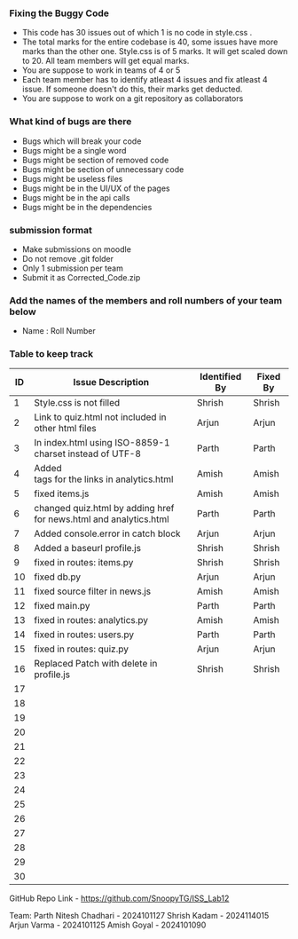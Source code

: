 ### Fixing the Buggy Code

- This code has 30 issues out of which 1 is no code in style.css . 
- The total marks for the entire codebase is 40, some issues have more marks than the other one. Style.css is of 5 marks. It will get scaled down to 20. All team members will get equal marks.
- You are suppose to work in teams of 4 or 5
- Each team member has to identify atleast 4 issues and fix atleast 4 issue. If someone doesn't do this, their marks get deducted.
- You are suppose to work on a git repository as collaborators

### What kind of bugs are there

- Bugs which will break your code
- Bugs might be a single word
- Bugs might be section of removed code
- Bugs might be section of unnecessary code
- Bugs might be useless files
- Bugs might be in the UI/UX of the pages
- Bugs might be in the api calls
- Bugs might be in the dependencies  

### submission format

- Make submissions on moodle
- Do not remove .git folder 
- Only 1 submission per team
- Submit it as Corrected_Code.zip

### Add the names of the members and roll numbers of your team below

- Name : Roll Number

### Table to keep track

| ID  | Issue Description                                                  | Identified By | Fixed By     |
|-----|--------------------------------------------------------------------|---------------|--------------|
| 1   |Style.css is not filled                                             |         Shrish|        Shrish|
| 2   |Link to quiz.html not included in other html files                  |          Arjun|         Arjun|
| 3   |In index.html using ISO-8859-1 charset instead of UTF-8             |          Parth|         Parth|
| 4   |Added <nav> tags for the links in analytics.html                    |          Amish|         Amish|
| 5   |fixed items.js                                                      |          Amish|         Amish|
| 6   |changed quiz.html by adding href for news.html and analytics.html   |          Parth|         Parth|
| 7   |Added console.error in catch block                                  |          Arjun|         Arjun|
| 8   |Added a baseurl profile.js                                          |         Shrish|        Shrish|
| 9   |fixed in routes: items.py                                           |         Shrish|        Shrish|
| 10  |fixed db.py                                                         |          Arjun|         Arjun|
| 11  |fixed source filter in news.js                                      |          Amish|         Amish|
| 12  |fixed main.py                                                       |          Parth|         Parth|
| 13  |fixed in routes: analytics.py                                       |          Amish|         Amish|
| 14  |fixed in routes: users.py                                           |          Parth|         Parth|
| 15  |fixed in routes: quiz.py                                            |          Arjun|         Arjun|
| 16  |Replaced Patch with delete in profile.js                            |         Shrish|        Shrish|
| 17  |                                                                    |               |              |
| 18  |                                          |               |              |
| 19  |                                          |               |              |
| 20  |                                          |               |              |
| 21  |                                          |               |              |
| 22  |                                          |               |              |
| 23  |                                          |               |              |
| 24  |                                          |               |              |
| 25  |                                          |               |              |
| 26  |                                          |               |              |
| 27  |                                          |               |              |
| 28  |                                          |               |              |
| 29  |                                          |               |              |
| 30  |                                          |               |              |

GitHub Repo Link - https://github.com/SnoopyTG/ISS_Lab12

Team:
Parth Nitesh Chadhari - 2024101127
Shrish Kadam - 2024114015
Arjun Varma - 2024101125
Amish Goyal - 2024101090